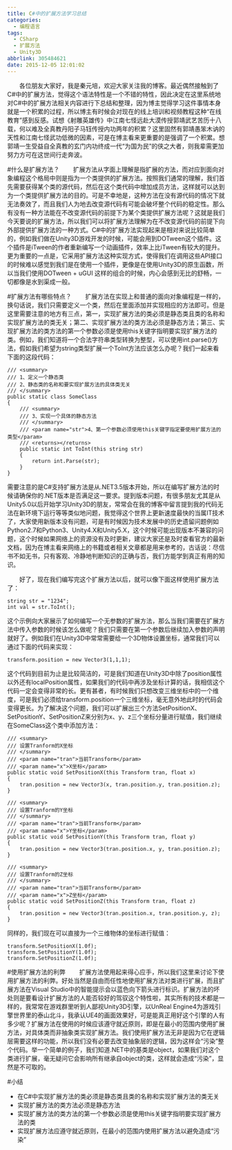 ```yaml
---
title: C#中的扩展方法学习总结
categories:
  - 编程语言
tags:
  - CSharp
  - 扩展方法
  - Unity3D
abbrlink: 305484621
date: 2015-12-05 12:01:02
---
```

&emsp;&emsp;各位朋友大家好，我是秦元培，欢迎大家关注我的博客。最近偶然接触到了C#中的扩展方法，觉得这个语法特性是一个不错的特性，因此决定在这里系统地对C#中的扩展方法相关内容进行下总结和整理，因为博主觉得学习这件事情本身就是一个积累的过程，所以博主有时候会对现在的线上培训和视频教程这种“在线教育”感到反感。试想《射雕英雄传》中江南七怪远赴大漠传授郭靖武艺苦历十八载，何以难及全真教丹阳子马钰传授内功两年的积累？这里固然有郭靖愚笨木讷的天性和江南七怪武功低微的因素，可是在博主看来更重要的是强调了一个积累。想郭靖一生受益自全真教的玄门内功终成一代“为国为民”的侠之大者，则我辈需更加努力方可在这世间行走奔波。

<!--more-->

#什么是扩展方法？
&emsp;&emsp;扩展方法从字面上理解是指扩展的方法，而对应到面向对象编程这个格局中则是指为一个类提供的扩展方法。按照我们通常的理解，我们首先需要获得某个类的源代码，然后在这个类代码中增加成员方法，这样就可以达到为一个类提供扩展方法的目的。可是不幸地是，这种方法在没有源代码的情况下就无法奏效了，而且我们人为地去改变源代码有可能会破坏整个代码的稳定性。那么有没有一种方法能在不改变源代码的前提下为某个类提供扩展方法呢？这就是我们今天要说的扩展方法，所以我们可以将扩展方法理解为在不改变源代码的前提下向外部提供扩展方法的一种方式。C#中的扩展方法实现起来是相对来说比较简单的，例如我们做在Unity3D游戏开发的时候，可能会用到DOTween这个插件。这个插件是iTween的作者重新编写一个动画插件，效率上比iTween有较大的提升。更为重要的一点是，它采用扩展方法这种实现方式，使得我们在调用这些API接口的时候难以感觉到我们是在使用一个插件，更像是在使用Unity3D的原生函数，所以当我们使用DOTween + uGUI 这样的组合的时候，内心会感到无比的舒畅，一切都像是水到渠成一般。

#扩展方法有哪些特点？
&emsp;&emsp;扩展方法在实现上和普通的面向对象编程是一样的，换句话说，我们只需要定义一个类，然后在里面添加并实现相应的方法即可。但是这里需要注意的地方有三点，第一，实现扩展方法的类必须是静态类且类的名称和实现扩展方法的类无关；第二、实现扩展方法的类方法必须是静态方法；第三、实现扩展方法的类方法的第一个参数必须是使用this关键字指明要实现扩展方法的类。例如，我们知道将一个合法字符串类型转换为整型，可以使用int.parse()方法，假如我们希望为string类型扩展一个ToInt方法应该怎么办呢？我们一起来看下面的这段代码：

```
/// <summary>
/// 1、定义一个静态类
/// 2、静态类的名称和要实现扩展方法的具体类无关
/// </summary>
public static class SomeClass
{
    /// <summary>
    /// 3、实现一个具体的静态方法
    /// </summary>
    /// <param name="str">4、第一个参数必须使用this关键字指定要使用扩展方法的类型</param>
    /// <returns></returns>
    public static int ToInt(this string str)
    {
        return int.Parse(str);
    }
}
```
需要注意的是C#支持扩展方法是从.NET3.5版本开始，所以在编写扩展方法的时候请确保你的.NET版本是否满足这一要求。提到版本问题，有很多朋友尤其是从Unity5.0以后开始学习Unity3D的朋友，常常会在我的博客中留言提到我的代码无法在新环境下运行等等类似地问题，我觉得这个世界上更新速度最快的当属IT技术了，大家使用新版本没有问题，可是有时候因为技术发展中的历史遗留问题例如Python2.7和Python3、Unity4.X和Unity5.X，这个时候可能出现版本不兼容的问题，这个时候如果网络上的资源没有及时更新，建议大家还是及时查看官方的最新文档，因为在博主看来网络上的书籍或者相关文章都是用来参考的，古话说：尽信书不如无书，只有客观、冷静地判断知识的正确与否，我们方能学到真正有用的知识。

&emsp;&emsp;好了，现在我们编写完这个扩展方法以后，就可以像下面这样使用扩展方法了：

```
string str = "1234";
int val = str.ToInt();
```
这个示例向大家展示了如何编写一个无参数的扩展方法，那么当我们需要在扩展方法中传入参数的时候该怎么做呢？我们只需要在第一个参数后继续加入参数的声明就好了。例如我们在Unity3D中常常需要给一个3D物体设置坐标，通常我们可以通过下面的代码来实现：
```
transform.position = new Vector3(1,1,1);
```
这个代码到目前为止是比较简洁的，可是我们知道在Unity3D中除了position属性以外还有localPosition属性，如果我们的代码中再涉及坐标计算的话，我相信这个代码一定会变得非常的长。更有甚者，有时候我们只想改变三维坐标中的一个维度，可是我们必须给transform.position一个三维坐标，毫无意外地此时的代码会变得更长。为了解决这个问题，我们可以扩展出三个方法SetPositionX、SetPositionY、SetPositionZ来分别为x、y、z三个坐标分量进行赋值，我们继续在SomeClass这个类中添加方法：
```
/// <summary>
/// 设置Tranform的X坐标
/// </summary>
/// <param name="tran">当前Transform</param>
/// <param name="x">X坐标</param>
public static void SetPositionX(this Transform tran, float x)
{
    tran.position = new Vector3(x, tran.position.y, tran.position.z);
}

/// <summary>
/// 设置Tranform的Y坐标
/// </summary>
/// <param name="tran">当前Transform</param>
/// <param name="x">Y坐标</param>
public static void SetPositionY(this Transform tran, float y)
{
    tran.position = new Vector3(tran.position.x, y, tran.position.z);
}

/// <summary>
/// 设置Tranform的Z坐标
/// </summary>
/// <param name="tran">当前Transform</param>
/// <param name="x">Z坐标</param>
public static void SetPositionZ(this Transform tran, float z)
{
    tran.position = new Vector3(tran.position.x, tran.position.y, z);
}
```
同样的，我们现在可以直接为一个三维物体的坐标进行赋值：
```
transform.SetPositionX(1.0f);
transform.SetPositionY(1.0f);
transform.SetPositionZ(1.0f);
```
#使用扩展方法的利弊
&emsp;&emsp;扩展方法使用起来得心应手，所以我们这里来讨论下使用扩展方法的利弊。好处当然是自由而任性地使用扩展方法对类进行扩展，而且扩展方法在Visual Studio中的智能提示会以蓝色向下箭头进行标识。扩展方法的坏处则是要看设计扩展方法的人能否较好的驾驭这个特性啦，其实所有的技术都是一样的，我常常在游戏群里听到人鄙视Unity3D引擎，以UnReal Engine4为游戏引擎世界里的泰山北斗，我承认UE4的画面效果好，可是能真正用好这个引擎的人有多少呢？扩展方法在使用的时候应该遵守就近原则，即是在最小的范围内使用扩展方法，对具体类而非抽象类实现扩展方法。我们使用扩展方法无非是因为它在逻辑层需要这样的功能，所以我们没有必要去改变抽象层的逻辑，因为这样会“污染”整个代码。举一个简单的例子，我们知道.NET中的基类是object，如果我们对这个类进行扩展，毫无疑问它会影响所有继承自object的类，这样就会造成“污染”，显然是不可取的。

#小结
* 在C#中实现扩展方法的类必须是静态类且类的名称和实现扩展方法的类无关
* 实现扩展方法的类方法必须是静态方法
* 实现扩展方法的类方法的第一个参数必须是使用this关键字指明要实现扩展方法的类
* 实现扩展方法应遵守就近原则，在最小的范围内使用扩展方法以避免造成“污染”